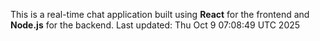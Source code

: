 This is a real-time chat application built using **React** for the frontend and **Node.js** for the backend.
Last updated: Thu Oct  9 07:08:49 UTC 2025
